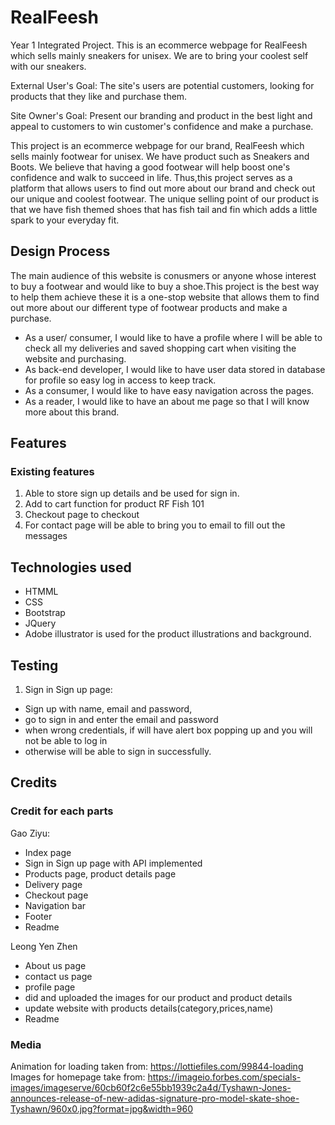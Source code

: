 # RealFeesh
Year 1 Integrated Project.
This is an ecommerce webpage for RealFeesh which sells mainly sneakers for unisex. We are to bring your coolest self with our sneakers. 

External User's Goal: The site's users are potential customers, looking for products that they like and purchase them.

Site Owner's Goal: Present our branding and product in the best light and appeal to customers to win customer's confidence and make a purchase.

This project is an ecommerce webpage for our brand, RealFeesh which sells mainly footwear for unisex. We have product such as Sneakers and Boots. We believe that having a good footwear will help boost one's confidence and walk to succeed in life. Thus,this project serves as a platform that allows users to find out more about our brand and check out our unique and coolest footwear. The unique selling point of our product is that we have fish themed shoes that has fish tail and fin which adds a little spark to your everyday fit.

## Design Process

The main audience of this website is conusmers or anyone whose interest to buy a footwear and would like to buy a shoe.This project is the best way to help them achieve these it is a one-stop website that allows them to find out more about our different type of footwear products and make a purchase.

- As a user/ consumer, I would like to have a profile where I will be able to check all my deliveries and saved shopping cart when visiting the website and purchasing.
- As back-end developer, I would like to have user data stored in database for profile so easy log in access to keep track.
- As a consumer, I would like to have easy navigation across the pages.
- As a reader, I would like to have an about me page so that I will know more about this brand.

## Features

### Existing features
1. Able to store sign up details and be used for sign in.
2. Add to cart function for product RF Fish 101
3. Checkout page to checkout
4. For contact page will be able to bring you to email to fill out the messages

## Technologies used
- HTMML
- CSS
- Bootstrap
- JQuery
- Adobe illustrator is used for the product illustrations and background.

## Testing
1. Sign in Sign up page:
  - Sign up with name, email and password,
  - go to sign in and enter the email and password
  - when wrong credentials, if will have alert box popping up and you will not be able to log in
  - otherwise will be able to sign in successfully.

## Credits

### Credit for each parts

Gao Ziyu:
- Index page
- Sign in Sign up page with API implemented
- Products page, product details page
- Delivery page
- Checkout page
- Navigation bar
- Footer
- Readme

Leong Yen Zhen
- About us page
- contact us page 
- profile page
- did and uploaded the images for our product and product details
- update website with products details(category,prices,name)
- Readme

### Media
Animation for loading taken from: https://lottiefiles.com/99844-loading
Images for homepage take from: https://imageio.forbes.com/specials-images/imageserve/60cb60f2c6e55bb1939c2a4d/Tyshawn-Jones-announces-release-of-new-adidas-signature-pro-model-skate-shoe-Tyshawn/960x0.jpg?format=jpg&width=960


